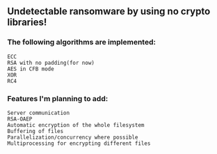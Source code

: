 ## Undetectable ransomware by using no crypto libraries!


### The following algorithms are implemented:
```
ECC
RSA with no padding(for now)
AES in CFB mode
XOR
RC4
```

### Features I'm planning to add:
```
Server communication
RSA-OAEP
Automatic encryption of the whole filesystem
Buffering of files
Parallelization/concurrency where possible
Multiprocessing for encrypting different files
```
